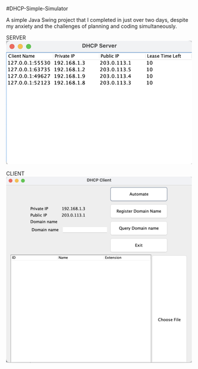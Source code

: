 #DHCP-Simple-Simulator

A simple Java Swing project that I completed in just over two days, despite my anxiety and the challenges of planning and coding simultaneously.  

SERVER
![image alt](https://github.com/dustinmarquina/DHCP/blob/b636046e867b9e3b5aca081d777ac2846c34af0b/Server.png)

CLIENT
![image alt](https://github.com/dustinmarquina/DHCP/blob/b636046e867b9e3b5aca081d777ac2846c34af0b/Client.png)
